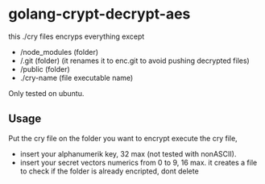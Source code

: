 # golang-crypt-decrypt-aes
this ./cry files encryps everything except
- /node_modules (folder)
- /.git (folder) (it renames it to enc.git to avoid pushing decrypted files)
- /public (folder)
- ./cry-name (file executable name)

Only tested on ubuntu.

## Usage
Put the cry file on the folder you want to encrypt
execute the cry file, 
- insert your alphanumerik key, 32 max (not tested with nonASCII).
- insert your secret vectors numerics from 0 to 9, 16 max.
it creates a file to check if the folder is already encripted, dont delete
